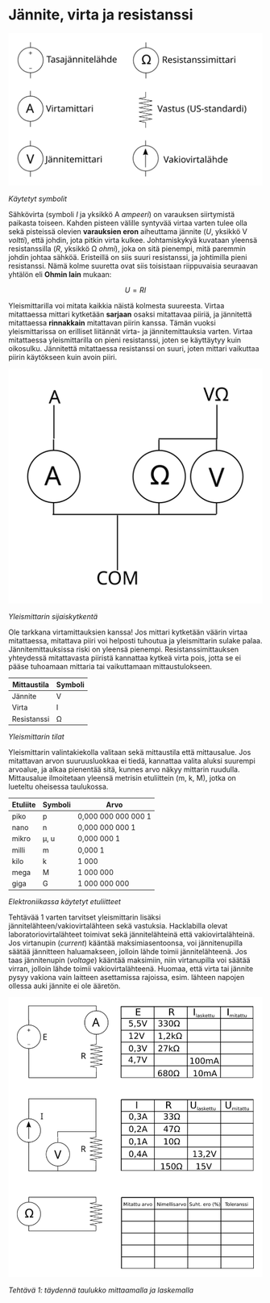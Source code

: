 # Jännite, virta ja resistanssi

![Käytetyt symbolit](symbolit.svg)

*Käytetyt symbolit*

Sähkövirta (symboli *I* ja yksikkö A *ampeeri*) on varauksen siirtymistä
paikasta toiseen. Kahden pisteen välille syntyvää virtaa varten tulee olla
sekä pisteissä olevien **varauksien eron** aiheuttama jännite (*U*, yksikkö
V *voltti*), että johdin, jota pitkin virta kulkee. Johtamiskykyä kuvataan
yleensä resistanssilla (*R*, yksikkö &#8486; *ohmi*), joka on sitä pienempi,
mitä paremmin johdin johtaa sähköä. Eristeillä on siis suuri resistanssi,
ja johtimilla pieni resistanssi. Nämä kolme suuretta ovat siis toisistaan
riippuvaisia seuraavan yhtälön eli **Ohmin lain** mukaan:

$$
U = RI
$$

Yleismittarilla voi mitata kaikkia näistä kolmesta suureesta. Virtaa
mitattaessa mittari kytketään **sarjaan** osaksi mitattavaa piiriä, ja
jännitettä mitattaessa **rinnakkain** mitattavan piirin kanssa. Tämän vuoksi
yleismittarissa on erilliset liitännät virta- ja jännitemittauksia varten.
Virtaa mitattaessa yleismittarilla on pieni resistanssi, joten se käyttäytyy
kuin oikosulku. Jännitettä mitattaessa resistanssi on suuri, joten mittari
vaikuttaa piirin käytökseen kuin avoin piiri.

![Yleismittarin sijaiskytkentä](yleismittari.svg)

*Yleismittarin sijaiskytkentä*

Ole tarkkana virtamittauksien
kanssa! Jos mittari kytketään väärin virtaa mitattaessa, mitattava piiri voi
helposti tuhoutua ja yleismittarin sulake palaa. Jännitemittauksissa riski on
yleensä pienempi. Resistanssimittauksen yhteydessä mitattavasta piiristä
kannattaa kytkeä virta pois, jotta se ei pääse tuhoamaan mittaria tai
vaikuttamaan mittaustulokseen.

| Mittaustila | Symboli |
| ----------- | ------- |
| Jännite     | V       |
| Virta       | I       |
| Resistanssi | &#8486; |

*Yleismittarin tilat*

Yleismittarin valintakiekolla valitaan sekä mittaustila että mittausalue. Jos
mitattavan arvon suuruusluokkaa ei tiedä, kannattaa valita aluksi suurempi
arvoalue, ja alkaa pienentää sitä, kunnes arvo näkyy mittarin ruudulla.
Mittausalue ilmoitetaan yleensä metrisin etuliittein (m, k, M), jotka on
lueteltu oheisessa taulukossa.

| Etuliite    | Symboli    | Arvo                |
| ----------- | ---------- | ------------------- |
| piko        | p          | 0,000 000 000 000 1 |
| nano        | n          | 0,000 000 000 1     |
| mikro       | &micro;, u | 0,000 000 1         |
| milli       | m          | 0,000 1             |
| kilo        | k          | 1 000               |
| mega        | M          | 1 000 000           |
| giga        | G          | 1 000 000 000       |

*Elektroniikassa käytetyt etuliitteet*

Tehtävää 1 varten tarvitset yleismittarin lisäksi jännitelähteen/vakiovirtalähteen
sekä vastuksia. Hacklabilla olevat laboratoriovirtalähteet toimivat
sekä jännitelähteinä että vakiovirtalähteinä. Jos virtanupin (*current*)
kääntää maksimiasentoonsa, voi jännitenupilla säätää jännitteen haluamakseen,
jolloin lähde toimii jännitelähteenä. Jos taas jännitenupin (*voltage*) kääntää
maksimiin, niin virtanupilla voi säätää virran, jolloin lähde toimii
vakiovirtalähteenä. Huomaa, että virta tai jännite pysyy vakiona vain laitteen
asettamissa rajoissa, esim. lähteen napojen ollessa auki jännite ei ole ääretön.

![Tehtävä 1](urimittaus.svg)

*Tehtävä 1: täydennä taulukko mittaamalla ja laskemalla*

